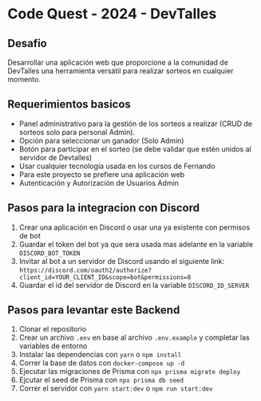 # Code Quest - 2024 - DevTalles

## Desafio

Desarrollar una aplicación web que proporcione a la comunidad de DevTalles una herramienta versátil para realizar sorteos en cualquier momento.

## Requerimientos basicos

- Panel administrativo para la gestión de los sorteos a realizar (CRUD de sorteos solo para personal Admin).
- Opción para seleccionar un ganador (Solo Admin)
- Botón para participar en el sorteo (se debe validar que estén unidos al servidor de Devtalles)
- Usar cualquier tecnología usada en los cursos de Fernando
- Para este proyecto se prefiere una aplicación web
- Autenticación y Autorización de Usuarios Admin

## Pasos para la integracion con Discord

1. Crear una aplicación en Discord o usar una ya existente con permisos de bot
2. Guardar el token del bot ya que sera usada mas adelante en la variable `DISCORD_BOT_TOKEN`
3. Invitar al bot a un servidor de Discord usando el siguiente link: `https://discord.com/oauth2/authorize?client_id=YOUR_CLIENT_ID&scope=bot&permissions=8`
4. Guardar el id del servidor de Discord en la variable `DISCORD_ID_SERVER`

## Pasos para levantar este Backend

1. Clonar el repositorio
2. Crear un archivo `.env` en base al archivo `.env.example` y completar las variables de entorno
3. Instalar las dependencias con `yarn` o `npm install`
4. Correr la base de datos con `docker-compose up -d`
5. Ejecutar las migraciones de Prisma con `npx prisma migrate deploy`
6. Ejcutar el seed de Prisma con `npx prisma db seed`
7. Correr el servidor con `yarn start:dev` o `npm run start:dev`
